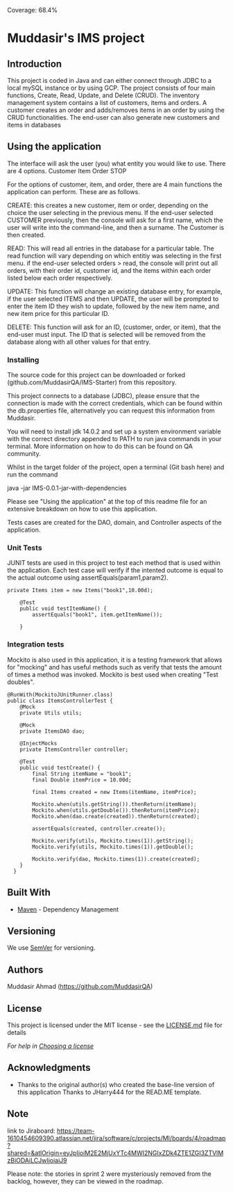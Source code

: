 Coverage: 68.4%
# Muddasir's IMS project



## Introduction

This project is coded in Java and can either connect through JDBC to a local mySQL instance or by using GCP. The project consists of four main functions, Create, Read, Update, and Delete (CRUD). The inventory management system contains a list of customers, items and orders. A customer creates an order and adds/removes items in an order by using the CRUD functionalities. The end-user can also generate new customers and items in databases

## Using the application

The interface will ask the user (you) what entity you would like to use. There are 4 options.
Customer
Item
Order
STOP

For the options of customer, item, and order, there are 4 main functions the application can perform. These are as follows.

CREATE: this creates a new customer, item or order, depending on the choice the user selecting in the previous menu. 
If the end-user selected CUSTOMER previously, then the console will ask for a first name, which the user will write into the command-line, and then a surname. The Customer is then created.

READ: This will read all entries in the database for a particular table. The read function will vary depending on which entitiy was selecting in the first menu. 
if the end-user selected orders > read, the console will print out all orders, with their order id, customer id, and the items within each order listed below each order respectively.

UPDATE: This function will change an existing database entry, for example, if the user selected ITEMS and then UPDATE, the user will be prompted to enter the item ID they wish to update, followed by the new item name, and new item price for this particular ID.

DELETE: This function will ask for an ID, (customer, order, or item), that the end-user must input. The ID that is selected will be removed from the database along with all other values for that entry.



### Installing

The source code for this project can be downloaded or forked (github.com/MuddasirQA/IMS-Starter) from this repository.

This project connects to a database (JDBC), please ensure that the connection is made with the correct credentials, which can be found within the db.properties file, alternatively you can request this information from Muddasir.

You will need to install jdk 14.0.2 and set up a system environment variable with the correct directory appended to PATH to run java commands in your terminal. More information on how to do this can be found on QA community.

Whilst in the target folder of the project, open a terminal (Git bash here) and run the command 

java -jar IMS-0.0.1-jar-with-dependencies

Please see "Using the application" at the top of this readme file for an extensive breakdown on how to use this application.



Tests cases are created for the DAO, domain, and Controller aspects of the application.

### Unit Tests 

JUNIT tests are used in this project to test each method that is used within the application. Each test case will verify if the intented outcome is equal to the actual outcome using assertEquals(param1,param2). 

``` 
private Items item = new Items("book1",10.00d);

	@Test
	public void testItemName() {
		assertEquals("book1", item.getItemName());

	}
```



### Integration tests
Mockito is also used in this application, it is a testing framework that allows for "mocking" and has useful methods such as verify that tests the amount of times a method was invoked. Mockito is best used when creating "Test doubles". 
```
@RunWith(MockitoJUnitRunner.class)
public class ItemsControllerTest {
	@Mock
	private Utils utils;

	@Mock
	private ItemsDAO dao;

	@InjectMocks
	private ItemsController controller;

	@Test
	public void testCreate() {
		final String itemName = "book1";
		final Double itemPrice = 10.00d;

		final Items created = new Items(itemName, itemPrice);

		Mockito.when(utils.getString()).thenReturn(itemName);
		Mockito.when(utils.getDouble()).thenReturn(itemPrice);
		Mockito.when(dao.create(created)).thenReturn(created);

		assertEquals(created, controller.create());

		Mockito.verify(utils, Mockito.times(1)).getString();
		Mockito.verify(utils, Mockito.times(1)).getDouble();

		Mockito.verify(dao, Mockito.times(1)).create(created);
	}
  }
```



## Built With

* [Maven](https://maven.apache.org/) - Dependency Management

## Versioning

We use [SemVer](http://semver.org/) for versioning.

## Authors

Muddasir Ahmad (https://github.com/MuddasirQA)

## License

This project is licensed under the MIT license - see the [LICENSE.md](LICENSE.md) file for details 

*For help in [Choosing a license](https://choosealicense.com/)*

## Acknowledgments

* Thanks to the original author(s) who created the base-line version of this application
Thanks to JHarry444 for the READ.ME template.

## Note

link to Jiraboard: https://team-1610454609390.atlassian.net/jira/software/c/projects/MI/boards/4/roadmap?shared=&atlOrigin=eyJpIjoiM2E2MjUxYTc4MWI2NGIxZDk4ZTE1ZGI3ZTVlMzBiODAiLCJwIjoiaiJ9

Please note: the stories in sprint 2 were mysteriously removed from the backlog, however, they can be viewed in the roadmap. 


